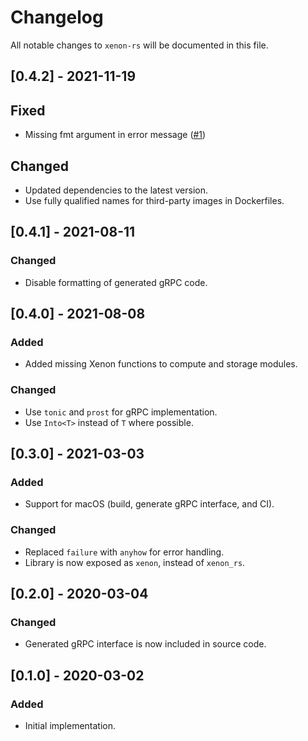 # Changelog

All notable changes to `xenon-rs` will be documented in this file.

## [0.4.2] - 2021-11-19
## Fixed
- Missing fmt argument in error message ([#1](https://github.com/onnovalkering/xenon-rs/pull/1))

## Changed
- Updated dependencies to the latest version.
- Use fully qualified names for third-party images in Dockerfiles.

## [0.4.1] - 2021-08-11
### Changed
- Disable formatting of generated gRPC code.

## [0.4.0] - 2021-08-08
### Added
- Added missing Xenon functions to compute and storage modules.

### Changed
- Use `tonic` and `prost` for gRPC implementation.
- Use `Into<T>` instead of `T` where possible.

## [0.3.0] - 2021-03-03
### Added
- Support for macOS (build, generate gRPC interface, and CI).

### Changed
- Replaced `failure` with `anyhow` for error handling.
- Library is now exposed as `xenon`, instead of `xenon_rs`.

## [0.2.0] - 2020-03-04
### Changed
- Generated gRPC interface is now included in source code.

## [0.1.0] - 2020-03-02
### Added
- Initial implementation.
